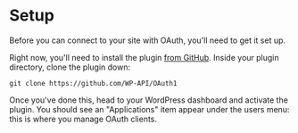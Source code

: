# Setup

Before you can connect to your site with OAuth, you'll need to get it set up.

Right now, you'll need to install the plugin [from GitHub](https://github.com/WP-API/OAuth1). Inside your plugin directory, clone the plugin down:

    git clone https://github.com/WP-API/OAuth1

Once you've done this, head to your WordPress dashboard and activate the plugin. You should see an "Applications" item appear under the users menu: this is where you manage OAuth clients.